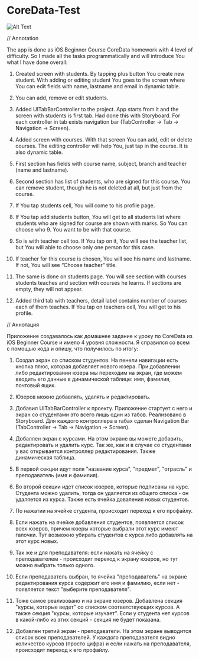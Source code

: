 # CoreData-Test
 ![Alt Text](https://github.com/5uper0/CoreData-Test/blob/master/Screenshots/CoreData-Test.gif)


// Annotation

The app is done as iOS Beginner Course CoreData homework with 4 level of difficulty. So I made all the tasks programmatically and will introduce You what I have done overall:

1. Created screen with students. By tapping plus button You create new student. With adding or editing student You goes to the screen where You can edit fields with name, lastname and email in dynamic table.

2. You can add, remove or edit students.

3. Added UITabBarController to the project. App starts from it and the screen with students is first tab. Had done this with Storyboard. For each controller in tab exists navigation bar (TabController -> Tab -> Navigation -> Screen).

4. Added screen with courses. With that screen You can add, edit or delete courses. The editing controller will help You, just tap in the course.  It is also dynamic table.

5. First section has fields with course name, subject, branch and teacher (name and lastname).

6. Second section has list of students, who are signed for this course. You can remove student, though he is not deleted at all, but just from the course.

7. If You tap students cell, You will come to his profile page.

8. If You tap add students button, You will get to all students list where students who are signed for course are shown with marks. So You can choose who 9. You want to be with that course.

10. So is with teacher cell too. If You tap on it, You will see the teacher list, but You will able to choose only one person for this case.

11. If teacher for this course is chosen, You will see his name and lastname. If not, You will see “Choose teacher” title.

12. The same is done on students page. You will see section with courses students teaches and section with courses he learns. If sections are empty, they will not appear.

13. Added third tab with teachers, detail label contains number of courses each of them teaches. If You tap on teachers cell, You will get to his profile.


// Аннотация 

Приложение создавалось как домашнее задание к уроку по CoreData из iOS Beginner Course и имело 4 уровня сложности. Я справился со всем с помощью кода и опишу, что получилось по итогу:

1. Создал экран со списком студентов. На пенели навигации есть кнопка плюс, которая добавляет нового юзера. При добавлении либо редактировании юзера мы переходим на экран, где можем вводить его данные в динамической таблице: имя, фамилия, почтовый ящик.

2. Юзеров можно добавлять, удалять и редактировать.

3. Добавил UITabBarController к проекту. Приложение стартует с него и экран со студентами это всего лишь один из табов. Реализовано в Storyboard. Для каждого контроллера в табах сделан Navigation Bar (TabController -> Tab -> Navigation -> Screen).
4. Добаллен экран с курсами. На этом экране вы можете добавить, редактировать и удалить курс. Так же, как и в случае со студентами у вас открывается контроллер редактирования. Также динамическая таблица.

5. В первой секции идут поля "название курса", "предмет", "отрасль" и преподаватель (имя и фамилия). 

6. Во второй секции идет список юзеров, которые подписаны на курс. Студента можно удалить, тогда он удаляется из общего списка - он удаляется из курса. Также есть ячейка доваления новых студентов.

7. По нажатии на ячейке студента, происходит переход к его профайлу.

8. Если нажать на ячейке добавления студентов, появляется список всех юзеров, причем юзеры которые выбрали этот курс имеют галочки. Тут возможно убирать студентов с курса либо добавлять на этот курс новых.

9. Так же и для преподавателя: если нажать на ячейку с преподавателем - происходит переход к экрану юзеров, но тут можно выбрать только одного. 

10. Если преподаватель выбран, то ячейка "преподаватель" на экране редактирования курса содержит его имя и фамилию, если нет - появляется текст "выберите преподавателя".

11. Тоже самое реализовано и на экране юзеров. Добавлена секция "курсы, которые ведет" со списком соответствующих курсов. А также секция "курсы, которые изучает". Если у студента нет курсов в какой-либо из этих секций - секция не будет показана.

13. Добавлен третий экран - преподаватели. На этом экране выводится список всех преподавателей. У каждого преподавателя видно количество курсов (просто цифра) и если нажать на преподавателя, происходит переход к его профайлу.
